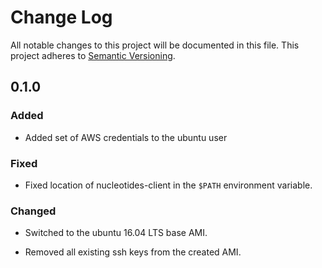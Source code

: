 # Change Log

All notable changes to this project will be documented in this file.
This project adheres to [Semantic Versioning](http://semver.org/).

## 0.1.0

### Added

  * Added set of AWS credentials to the ubuntu user

### Fixed

  * Fixed location of nucleotides-client in the `$PATH` environment variable.

### Changed

  * Switched to the ubuntu 16.04 LTS base AMI.

  * Removed all existing ssh keys from the created AMI.
